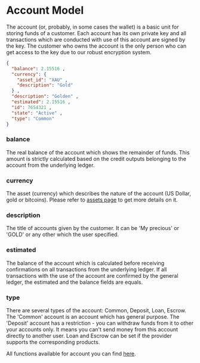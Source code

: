 # Account Model

The account (or, probably, in some cases the wallet) is a basic unit for storing funds of a customer. Each account has
its own private key and all transactions which are conducted with use of this account are signed by the
key. The customer who owns the account is the only person who can get access to the key due to our robust
encryption system.

```json
{
  "balance": 2.15516 ,
  "currency": {
    "asset_id": "XAU" ,
    "description": "Gold"
  } ,
  "description": "Golden" ,
  "estimated": 2.15516 ,
  "id": 7654321 ,
  "state": "Active" ,
  "type": "Common"
}
```

### balance

The real balance of the account which shows the remainder of funds. This amount is strictly calculated based
on the credit outputs belonging to the account from the underlying ledger.

### currency

The asset (currency) which describes the nature of the account (US Dollar, gold or bitcoins).
Please refer to [assets page](./asset.md) to get more details on it.

### description

The title of accounts given by the customer. It can be 'My precious' or 'GOLD' or any other which the user
specified.

### estimated

The balance of the account which is calculated before receiving confirmations on all
transactions from the underlying ledger. If all transactions with the use of the account are
confirmed by the general ledger, the estimated and the balance fields are equals.

### type

There are several types of the account: Common, Deposit, Loan, Escrow. The 'Common' account is an account
which has general purpose. The 'Deposit' account has a restriction - you can withdraw funds from it
to other your accounts only. It means you can't send money from this account directly to another user.
Loan and Escrow can be set if the provider supports the corresponding products.

All functions available for account you can find [here](../products/accounts.md).
